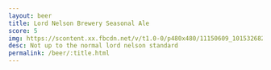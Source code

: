 ```yaml
---
layout: beer
title: Lord Nelson Brewery Seasonal Ale
score: 5
img: https://scontent.xx.fbcdn.net/v/t1.0-0/p480x480/11150609_10153268295143745_4412554411779312688_n.jpg?oh=5b5fb5d2046a8bcb60c7a231ccf5aa58&oe=5894D5A2
desc: Not up to the normal lord nelson standard
permalink: /beer/:title.html
---
```

